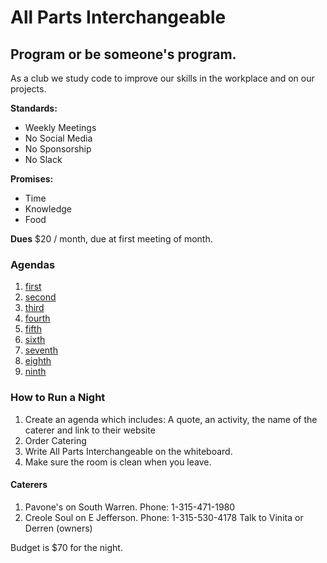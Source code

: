 # All Parts Interchangeable
## Program or be someone's program.
As a club we study code to improve our skills in the workplace and on our projects.

**Standards:**
- Weekly Meetings
- No Social Media
- No Sponsorship
- No Slack

**Promises:**
- Time
- Knowledge
- Food

**Dues**
$20 / month, due at first meeting of month.

### Agendas
1. [first](agenda_01.md)
2. [second](agenda_02.md)
3. [third](agenda_03.md)
4. [fourth](agenda_04.md)
5. [fifth](agenda_05.md)
6. [sixth](agenda_06.md)
7. [seventh](agenda_07.md)
8. [eighth](agenda_08.md)
9. [ninth](agenda_09.md)

### How to Run a Night
1. Create an agenda which includes: A quote, an activity, the name of the caterer and link to their website
2. Order Catering
3. Write All Parts Interchangeable on the whiteboard.
4. Make sure the room is clean when you leave. 


#### Caterers
1. Pavone's on South Warren. Phone: 1-315-471-1980 
2. Creole Soul on E Jefferson. Phone: 1-315-530-4178 Talk to Vinita or Derren (owners)
  
Budget is $70 for the night.
